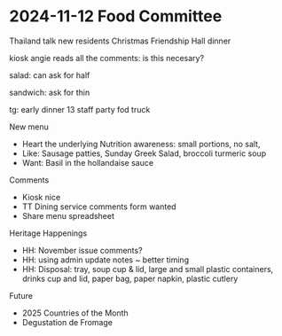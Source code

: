 # 2024-11-12 Food Committee



Thailand
talk new residents
Christmas Friendship Hall dinner

kiosk
angie reads all the comments: is this necesary?

salad: can ask for half

sandwich: ask for thin

tg: early dinner
13 staff party fod truck

New menu

* Heart the underlying Nutrition awareness: small portions, no salt,
* Like: Sausage patties, Sunday Greek Salad, broccoli turmeric soup
* Want: Basil in the hollandaise sauce

Comments

* Kiosk nice
* TT Dining service comments form wanted
* Share menu spreadsheet

Heritage Happenings

* HH: November issue comments?
* HH: using admin update notes ~ better timing
* HH: Disposal: tray, soup cup & lid, large and small plastic containers, drinks cup and lid, paper bag, paper napkin, plastic cutlery

Future

* 2025 Countries of the Month
* Degustation de Fromage
